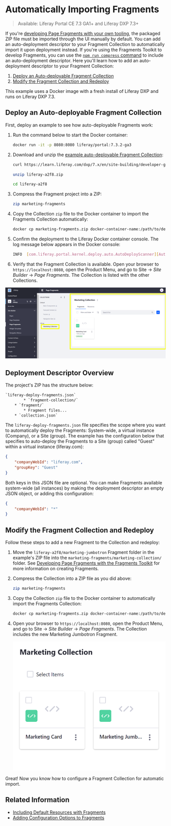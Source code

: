 # Automatically Importing Fragments

> Available: Liferay Portal CE 7.3 GA1+ and Liferay DXP 7.3+

If you're [developing Page Fragments with your own tooling](./using-the-fragments-toolkit.md#collection-format-overview), the packaged ZIP file must be imported through the UI manually by default. You can add an auto-deployment descriptor to your Fragment Collection to automatically import it upon deployment instead. If you're using the Fragments Toolkit to develop Fragments, you can use the [`npm run compress` command](././using-the-fragments-toolkit.md) to include an auto-deployment descriptor. Here you'll learn how to add an auto-deployment descriptor to your Fragment Collection:

1. [Deploy an Auto-deployable Fragment Collection](#deploy-an-auto-deployable-fragment-collection)
1. [Modify the Fragment Collection and Redeploy](#modify-the-fragment-collection-and-redeploy)

This example uses a Docker image with a fresh install of Liferay DXP and runs on Liferay DXP 7.3.

## Deploy an Auto-deployable Fragment Collection

First, deploy an example to see how auto-deployable Fragments work:

1. Run the command below to start the Docker container:

    ```bash
    docker run -it -p 8080:8080 liferay/portal:7.3.2-ga3
    ```

1. Download and unzip the [example auto-deployable Fragment Collection](https://learn.liferay.com/dxp/7.x/en/site-building/developer-guide/developing-page-fragments/liferay-a2f8.zip):

    ```bash
    curl https://learn.liferay.com/dxp/7.x/en/site-building/developer-guide/developing-page-fragments/liferay-a2f8.zip
    ```

    ```bash
    unzip liferay-a2f8.zip
    ```

    ```bash
    cd liferay-a2f8
    ```

1. Compress the Fragment project into a ZIP:

    ```bash
    zip marketing-fragments
    ```

1. Copy the Collection `zip` file to the Docker container to import the Fragments Collection automatically:

    ```bash
    docker cp marketing-fragments.zip docker-container-name:/path/to/deploy/folder
    ```

1. Confirm the deployment to the Liferay Docker container console. The log message below appears in the Docker console:

    ```bash
    INFO  [com.liferay.portal.kernel.deploy.auto.AutoDeployScanner][AutoDeployDir:263] Processing marketing-fragments.zip
    ```

1. Verify that the Fragment Collection is available. Open your browser to `https://localhost:8080`, open the Product Menu, and go to Site &rarr; *Site Builder* &rarr; *Page Fragments*. The Collection is listed with the other Collections.

![The Collection is available.](./auto-deploying-fragments/images/01.png)

## Deployment Descriptor Overview

The project's ZIP has the structure below:

```
`liferay-deploy-fragments.json`
        * `fragment-collection/`
    * `fragment/`
        * Fragment files...
    * `collection.json`
```

The `liferay-deploy-fragments.json` file specifies the scope where you want to automatically deploy the Fragments: System-wide, a virtual instance (Company), or a Site (group). The example has the configuration below that specifies to auto-deploy the Fragments to a Site (group) called "Guest" within a virtual instance (liferay.com):

```json
{
    "companyWebId": "liferay.com",
    "groupKey": "Guest"
}
```

Both keys in this JSON file are optional. You can make Fragments available system-wide (all instances) by making the deployment descriptor an empty JSON object, or adding this configuration:

```json
{
    "companyWebId": "*"
}
```

## Modify the Fragment Collection and Redeploy

Follow these steps to add a new Fragment to the Collection and redeploy:

1. Move the `liferay-a2f8/marketing-jumbotron` Fragment folder in the example's ZIP file into the `marketing-fragments/marketing-collection/` folder. See [Developing Page Fragments with the Fragments Toolkit](./using-the-fragments-toolkit.md) for more information on creating Fragments.
1. Compress the Collection into a ZIP file as you did above:

    ```bash
    zip marketing-fragments
    ```

1. Copy the Collection `zip` file to the Docker container to automatically import the Fragments Collection:

   ```bash
   docker cp marketing-fragments.zip docker-container-name:/path/to/deploy/folder
   ```

1. Open your browser to `https://localhost:8080`, open the Product Menu, and go to Site &rarr; *Site Builder* &rarr; *Page Fragments*. The Collection includes the new Marketing Jumbotron Fragment.

    ![The new Fragment is included in the auto-deployed Collection.](./auto-deploying-fragments/images/02.png)

Great! Now you know how to configure a Fragment Collection for automatic import.

## Related Information

* [Including Default Resources with Fragments](./including-default-resources-with-fragments.md)
* [Adding Configuration Options to Fragments](./adding-configuration-options-to-fragments.md)
